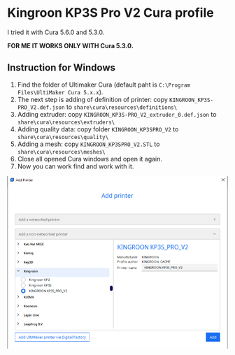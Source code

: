 # Kingroon KP3S Pro V2 Cura profile

I tried it with Cura 5.6.0 and 5.3.0. 

**FOR ME IT WORKS ONLY WITH Cura 5.3.0.**

## Instruction for Windows

1. Find the folder of Ultimaker Cura (default paht is `C:\Program Files\UltiMaker Cura 5.x.x`). 
2. The next step is adding of definition of printer: copy `KINGROON_KP3S-PRO_V2.def.json` to `share\cura\resources\definitions\`
3. Adding extruder: copy `KINGROON_KP3S-PRO_V2_extruder_0.def.json` to `share\cura\resources\extruders\`
4. Adding quality data: copy folder `KINGROON_KP3SPRO_V2` to `share\cura\resources\quality\`
5. Adding a mesh: copy `KINGROON_KP3SPRO_V2.STL` to `share\cura\resources\meshes\`
6. Close all opened Cura windows and open it again. 
7. Now you can work find and work with it. 

![cura screen](img/image.png)
